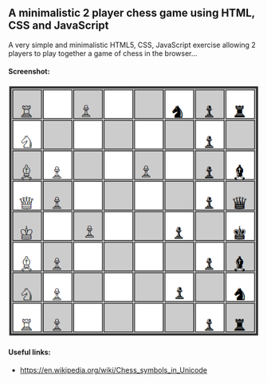 ## A minimalistic 2 player chess game using HTML, CSS and JavaScript
A very simple and minimalistic HTML5, CSS, JavaScript exercise allowing 2 players to play together a game
of chess in the browser...

#### Screenshot:
![alt text][screens]

[screens]: https://github.com/datahappy1/minimalistic_2player_chess/blob/master/docs/img/screenshot.PNG "screens"

#### Useful links:
- https://en.wikipedia.org/wiki/Chess_symbols_in_Unicode

